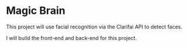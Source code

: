 # Magic Brain

This project will use facial recognition via the Clarifai API to detect faces.

I will build the front-end and back-end for this project.
